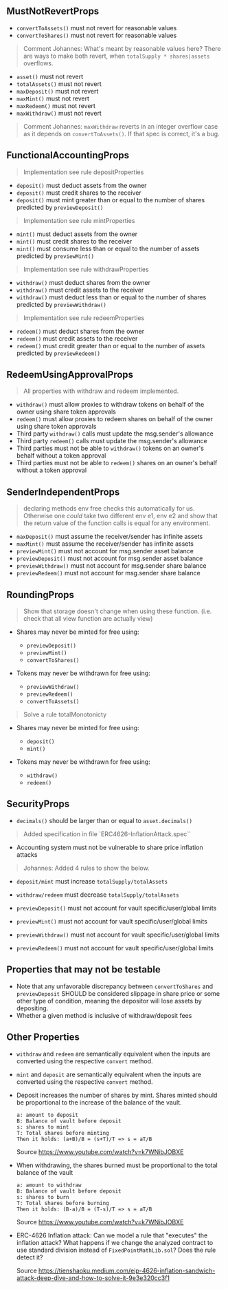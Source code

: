 MustNotRevertProps
---
* `convertToAssets()` must not revert for reasonable values
* `convertToShares()` must not revert for reasonable values

> Comment Johannes: What's meant by reasonable values here? There are ways to make both revert, when `totalSupply * shares|assets` overflows. 

* `asset()` must not revert
* `totalAssets()` must not revert
* `maxDeposit()` must not revert
* `maxMint()` must not revert
* `maxRedeem()` must not revert
* `maxWithdraw()` must not revert

> Comment Johannes: `maxWithdraw` reverts in an integer overflow case as it depends on `convertToAssets()`. If that spec is correct, it's a bug.

FunctionalAccountingProps
---
> Implementation see rule depositProperties
* `deposit()` must deduct assets from the owner
* `deposit()` must credit shares to the receiver
* `deposit()` must mint greater than or equal to the number of shares predicted by `previewDeposit()`
> Implementation see rule mintProperties
* `mint()` must deduct assets from the owner
* `mint()` must credit shares to the receiver
* `mint()` must consume less than or equal to the number of assets predicted by `previewMint()`
> Implementation see rule withdrawProperties
* `withdraw()` must deduct shares from the owner
* `withdraw()` must credit assets to the receiver
* `withdraw()` must deduct less than or equal to the number of shares predicted by `previewWithdraw()`
> Implementation see rule redeemProperties
* `redeem()` must deduct shares from the owner
* `redeem()` must credit assets to the receiver
* `redeem()` must credit greater than or equal to the number of assets predicted by `previewRedeem()`

RedeemUsingApprovalProps
---
> All properties with withdraw and redeem implemented.
* `withdraw()` must allow proxies to withdraw tokens on behalf of the owner using share token approvals
* `redeem()` must allow proxies to redeem shares on behalf of the owner using share token approvals
* Third party `withdraw()` calls must update the msg.sender's allowance
* Third party `redeem()` calls must update the msg.sender's allowance
* Third parties must not be able to `withdraw()` tokens on an owner's behalf without a token approval
* Third parties must not be able to `redeem()` shares on an owner's behalf without a token approval

SenderIndependentProps
---
> declaring methods env free checks this automatically for us. Otherwise one _could_ take two different env e1, env e2 and show that the return value of the function calls is equal for any environment.
* `maxDeposit()` must assume the receiver/sender has infinite assets
* `maxMint()` must assume the receiver/sender has infinite assets
* `previewMint()` must not account for msg.sender asset balance
* `previewDeposit()` must not account for msg.sender asset balance
* `previewWithdraw()` must not account for msg.sender share balance
* `previewRedeem()` must not account for msg.sender share balance



RoundingProps
---
> Show that storage doesn't change when using these function. (i.e. check that all view function are actually view)
* Shares may never be minted for free using:
  * `previewDeposit()`
  * `previewMint()`
  * `convertToShares()`

* Tokens may never be withdrawn for free using:
  * `previewWithdraw()`
  * `previewRedeem()`
  * `convertToAssets()`

> Solve a rule totalMonotonicty
* Shares may never be minted for free using:
  * `deposit()`
  * `mint()`

* Tokens may never be withdrawn for free using:
  * `withdraw()`
  * `redeem()`

SecurityProps
---
* `decimals()` should be larger than or equal to `asset.decimals()`

> Added specification in file `ERC4626-InflationAttack.spec``
* Accounting system must not be vulnerable to share price inflation attacks

> Johannes: Added 4 rules to show the below.
* `deposit/mint` must increase `totalSupply/totalAssets`
* `withdraw/redeem` must decrease `totalSupply/totalAssets`


* `previewDeposit()` must not account for vault specific/user/global limits
* `previewMint()` must not account for vault specific/user/global limits
* `previewWithdraw()` must not account for vault specific/user/global limits
* `previewRedeem()` must not account for vault specific/user/global limits


Properties that may not be testable
---
* Note that any unfavorable discrepancy between `convertToShares` and `previewDeposit` SHOULD be considered slippage in share price or some other type of condition, meaning the depositor will lose assets by depositing.
* Whether a given method is inclusive of withdraw/deposit fees




Other Properties
------
* `withdraw` and `redeem` are semantically equivalent when the inputs are converted using the respective `convert` method.
* `mint` and `deposit` are semantically equivalent when the inputs are converted using the respective `convert` method.
* Deposit increases the number of shares by mint. Shares minted should be proportional to the increase of the balance of the vault. 
  ```
  a: amount to deposit
  B: Balance of vault before deposit
  s: shares to mint 
  T: Total shares before minting
  Then it holds: (a+B)/B = (s+T)/T => s = aT/B
  ```
  Source https://www.youtube.com/watch?v=k7WNibJOBXE

* When withdrawing, the shares burned must be proportional to the total balance of the vault
  ```
  a: amount to withdraw
  B: Balance of vault before deposit
  s: shares to burn
  T: Total shares before burning
  Then it holds: (B-a)/B = (T-s)/T => s = aT/B
  ```
  Source https://www.youtube.com/watch?v=k7WNibJOBXE
* ERC-4626 Inflation attack: Can we model a rule that "executes" the inflation attack? What happens if we change the analyzed contract to use standard division instead of `FixedPointMathLib.sol`? Does the rule detect it? 

  Source https://tienshaoku.medium.com/eip-4626-inflation-sandwich-attack-deep-dive-and-how-to-solve-it-9e3e320cc3f1